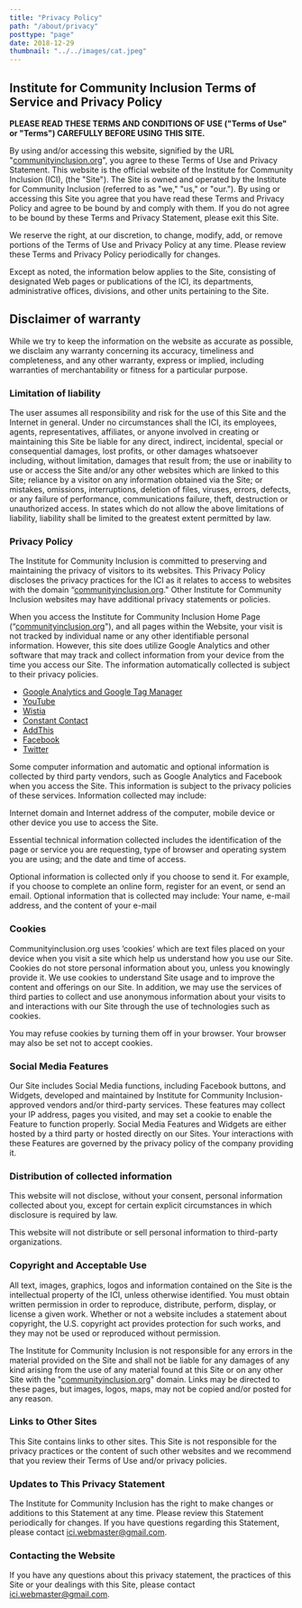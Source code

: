 ```yaml
---
title: "Privacy Policy"
path: "/about/privacy"
posttype: "page"
date: 2018-12-29
thumbnail: "../../images/cat.jpeg"
---
```



## Institute for Community Inclusion Terms of Service and Privacy Policy

**PLEASE READ THESE TERMS AND CONDITIONS OF USE ("Terms of Use" or "Terms") CAREFULLY BEFORE USING THIS SITE.**

By using and/or accessing this website, signified by the URL "[communityinclusion.org](https://www.communityinclusion.org/)", you agree to these Terms of Use and Privacy Statement. This website is the official website of the Institute for Community Inclusion (ICI), (the "Site"). The Site is owned and operated by the Institute for Community Inclusion (referred to as "we," "us," or "our."). By using or accessing this Site you agree that you have read these Terms and Privacy Policy and agree to be bound by and comply with them. If you do not agree to be bound by these Terms and Privacy Statement, please exit this Site.

We reserve the right, at our discretion, to change, modify, add, or remove portions of the Terms of Use and Privacy Policy at any time. Please review these Terms and Privacy Policy periodically for changes.

Except as noted, the information below applies to the Site, consisting of designated Web pages or publications of the ICI, its departments, administrative offices, divisions, and other units pertaining to the Site.

## Disclaimer of warranty

While we try to keep the information on the website as accurate as possible, we disclaim any warranty concerning its accuracy, timeliness and completeness, and any other warranty, express or implied, including warranties of merchantability or fitness for a particular purpose.

### Limitation of liability

The user assumes all responsibility and risk for the use of this Site and the Internet in general. Under no circumstances shall the ICI, its employees, agents, representatives, affiliates, or anyone involved in creating or maintaining this Site be liable for any direct, indirect, incidental, special or consequential damages, lost profits, or other damages whatsoever including, without limitation, damages that result from; the use or inability to use or access the Site and/or any other websites which are linked to this Site; reliance by a visitor on any information obtained via the Site; or mistakes, omissions, interruptions, deletion of files, viruses, errors, defects, or any failure of performance, communications failure, theft, destruction or unauthorized access. In states which do not allow the above limitations of liability, liability shall be limited to the greatest extent permitted by law.

### Privacy Policy

The Institute for Community Inclusion is committed to preserving and maintaining the privacy of visitors to its websites. This Privacy Policy discloses the privacy practices for the ICI as it relates to access to websites with the domain “[communityinclusion.org](https://www.communityinclusion.org/)." Other Institute for Community Inclusion websites may have additional privacy statements or policies.

When you access the Institute for Community Inclusion Home Page (“[communityinclusion.org](https://www.communityinclusion.org/)"), and all pages within the Website, your visit is not tracked by individual name or any other identifiable personal information. However, this site does utilize Google Analytics and other software that may track and collect information from your device from the time you access our Site. The information automatically collected is subject to their privacy policies.

* [Google Analytics and Google Tag Manager](https://policies.google.com/privacy?hl=en)
* [YouTube](https://policies.google.com/privacy?hl=en)
* [Wistia](https://wistia.com/privacy)
* [Constant Contact](https://www.constantcontact.in/legal/privacy-statement)
* [AddThis](http://www.addthis.com/privacy/privacy-policy/)
* [Facebook](https://www.facebook.com/privacy/explanation)
* [Twitter](https://twitter.com/en/privacy)

Some computer information and automatic and optional information is collected by third party vendors, such as Google Analytics and Facebook when you access the Site. This information is subject to the privacy policies of these services. Information collected may include:

Internet domain and Internet address of the computer, mobile device or other device you use to access the Site.

Essential technical information collected includes the identification of the page or service you are requesting, type of browser and operating system you are using; and the date and time of access.

Optional information is collected only if you choose to send it. For example, if you choose to complete an online form, register for an event, or send an email. Optional information that is collected may include: Your name, e-mail address, and the content of your e-mail

### Cookies

Communityinclusion.org uses ’cookies’ which are text files placed on your device when you visit a site which help us understand how you use our Site. Cookies do not store personal information about you, unless you knowingly provide it. We use cookies to understand Site usage and to improve the content and offerings on our Site. In addition, we may use the services of third parties to collect and use anonymous information about your visits to and interactions with our Site through the use of technologies such as cookies.

You may refuse cookies by turning them off in your browser. Your browser may also be set not to accept cookies.

### Social Media Features

Our Site includes Social Media functions, including Facebook buttons, and Widgets, developed and maintained by Institute for Community Inclusion-approved vendors and/or third-party services. These features may collect your IP address, pages you visited, and may set a cookie to enable the Feature to function properly. Social Media Features and Widgets are either hosted by a third party or hosted directly on our Sites. Your interactions with these Features are governed by the privacy policy of the company providing it.

### Distribution of collected information

This website will not disclose, without your consent, personal information collected about you, except for certain explicit circumstances in which disclosure is required by law.

This website will not distribute or sell personal information to third-party organizations.

### Copyright and Acceptable Use

All text, images, graphics, logos and information contained on the Site is the intellectual property of the ICI, unless otherwise identified. You must obtain written permission in order to reproduce, distribute, perform, display, or license a given work. Whether or not a website includes a statement about copyright, the U.S. copyright act provides protection for such works, and they may not be used or reproduced without permission.

The Institute for Community Inclusion is not responsible for any errors in the material provided on the Site and shall not be liable for any damages of any kind arising from the use of any material found at this Site or on any other Site with the "[communityinclusion.org](https://www.communityinclusion.org/)" domain. Links may be directed to these pages, but images, logos, maps, may not be copied and/or posted for any reason.

### Links to Other Sites

This Site contains links to other sites. This Site is not responsible for the privacy practices or the content of such other websites and we recommend that you review their Terms of Use and/or privacy policies.

### Updates to This Privacy Statement

The Institute for Community Inclusion has the right to make changes or additions to this Statement at any time. Please review this Statement periodically for changes. If you have questions regarding this Statement, please contact [ici.webmaster@gmail.com](mailto:ici.webmaster@gmail.com).

### Contacting the Website

If you have any questions about this privacy statement, the practices of this Site or your dealings with this Site, please contact [ici.webmaster@gmail.com](mailto:ici.webmaster@gmail.com).
